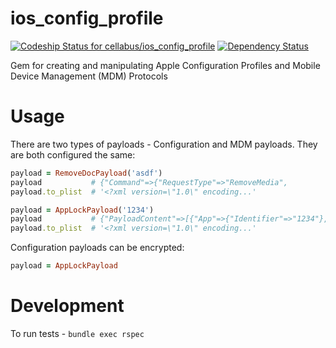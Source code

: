 # ios_config_profile

[ ![Codeship Status for cellabus/ios_config_profile](https://codeship.com/projects/78639f70-c12a-0132-6290-3eb2295b72b3/status?branch=master)](https://codeship.com/projects/73471)
[![Dependency Status](https://gemnasium.com/ebd39861065f9c7d45125b73b3774e35.svg)](https://gemnasium.com/cellabus/ios_config_profile)

Gem for creating and manipulating Apple Configuration Profiles and Mobile
Device Management (MDM) Protocols

# Usage

There are two types of payloads - Configuration and MDM payloads.  They are
both configured the same:

```ruby
payload = RemoveDocPayload('asdf')
payload           # {"Command"=>{"RequestType"=>"RemoveMedia",
payload.to_plist  # '<?xml version=\"1.0\" encoding...'

payload = AppLockPayload('1234')
payload           # {"PayloadContent"=>[{"App"=>{"Identifier"=>"1234"}, ...
payload.to_plist  # '<?xml version=\"1.0\" encoding...'
```

Configuration payloads can be encrypted:

```ruby
payload = AppLockPayload
```

# Development
To run tests - `bundle exec rspec`
